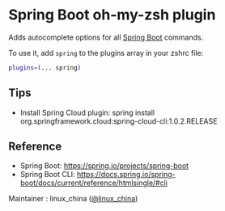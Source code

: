 # Spring Boot oh-my-zsh plugin

Adds autocomplete options for all [Spring Boot](https://spring.io/projects/spring-boot) commands.

To use it, add `spring` to the plugins array in your zshrc file:

```zsh
plugins=(... spring)
```

## Tips

* Install Spring Cloud plugin: spring install org.springframework.cloud:spring-cloud-cli:1.0.2.RELEASE

## Reference

* Spring Boot: https://spring.io/projects/spring-boot
* Spring Boot CLI: https://docs.spring.io/spring-boot/docs/current/reference/htmlsingle/#cli

Maintainer : linux_china ([@linux_china](https://twitter.com/linux_china))

